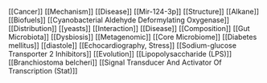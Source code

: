 [[Cancer]]
[[Mechanism]]
[[Disease]]
[[Mir-124-3p]]
[[Structure]]
[[Alkane]]
[[Biofuels]]
[[Cyanobacterial Aldehyde Deformylating Oxygenase]]
[[Distribution]]
[[yeasts]]
[[Interaction]]
[[Disease]]
[[Composition]]
[[Gut Microbiota]]
[[Dysbiosis]]
[[Metagenomic]]
[[Core Microbiome]]
[[Diabetes mellitus]]
[[diastole]]
[[Echocardiography, Stress]]
[[Sodium-glucose Transporter 2 Inhibitors]]
[[Evolution]]
[[Lipopolysaccharide (LPS)]]
[[Branchiostoma belcheri]]
[[Signal Transducer And Activator Of Transcription (Stat)]]
